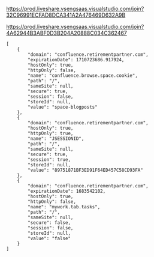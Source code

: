https://prod.liveshare.vsengsaas.visualstudio.com/join?32C96991ECFAD8DCA341A2A476469D632A9B

https://prod.liveshare.vsengsaas.visualstudio.com/join?4A62944B3ABF0D3B204A20888C034C362467

```
[
    {
        "domain": "confluence.retirementpartner.com",
        "expirationDate": 1710723686.917924,
        "hostOnly": true,
        "httpOnly": false,
        "name": "confluence.browse.space.cookie",
        "path": "/",
        "sameSite": null,
        "secure": true,
        "session": false,
        "storeId": null,
        "value": "space-blogposts"
    },
    {
        "domain": "confluence.retirementpartner.com",
        "hostOnly": true,
        "httpOnly": true,
        "name": "JSESSIONID",
        "path": "/",
        "sameSite": null,
        "secure": true,
        "session": true,
        "storeId": null,
        "value": "89751871BF3ED91F64ED457C58CD93FA"
    },
    {
        "domain": "confluence.retirementpartner.com",
        "expirationDate": 1683542102,
        "hostOnly": true,
        "httpOnly": false,
        "name": "mywork.tab.tasks",
        "path": "/",
        "sameSite": null,
        "secure": false,
        "session": false,
        "storeId": null,
        "value": "false"
    }
]
```
